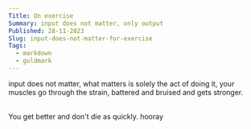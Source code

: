 ```yaml
---
Title: On exercise
Summary: input does not matter, only output
Published: 28-11-2023
Slug: input-does-not-matter-for-exercise
Tags:
  - markdown
  - goldmark
---
```


input does not matter, what matters is solely the act of doing it, your muscles go through the strain, battered and bruised and gets stronger.<br><br>

You get better and don't die as quickly. hooray